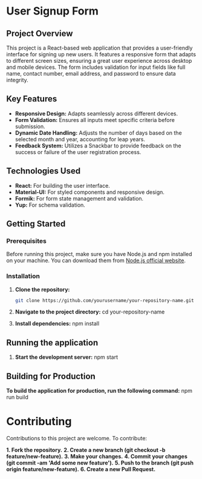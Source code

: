 # User Signup Form

## Project Overview

This project is a React-based web application that provides a user-friendly interface for signing up new users. It features a responsive form that adapts to different screen sizes, ensuring a great user experience across desktop and mobile devices. The form includes validation for input fields like full name, contact number, email address, and password to ensure data integrity.

## Key Features

- **Responsive Design:** Adapts seamlessly across different devices.
- **Form Validation:** Ensures all inputs meet specific criteria before submission.
- **Dynamic Date Handling:** Adjusts the number of days based on the selected month and year, accounting for leap years.
- **Feedback System:** Utilizes a Snackbar to provide feedback on the success or failure of the user registration process.

## Technologies Used

- **React:** For building the user interface.
- **Material-UI:** For styled components and responsive design.
- **Formik:** For form state management and validation.
- **Yup:** For schema validation.

## Getting Started

### Prerequisites

Before running this project, make sure you have Node.js and npm installed on your machine. You can download them from [Node.js official website](https://nodejs.org/).

### Installation

1. **Clone the repository:**

   ```bash
   git clone https://github.com/yourusername/your-repository-name.git
2. **Navigate to the project directory:**
    cd your-repository-name

3. **Install dependencies:**
    npm install


##  Running the application

1. **Start the development server:**
    npm start


## Building for Production

**To build the application for production, run the following command:**
    npm run build

# Contributing
Contributions to this project are welcome. To contribute:

**1. Fork the repository.**
**2. Create a new branch (git checkout -b feature/new-feature).**
**3. Make your changes.**
**4. Commit your changes (git commit -am 'Add some new feature').**
**5. Push to the branch (git push origin feature/new-feature).**
**6. Create a new Pull Request.**
